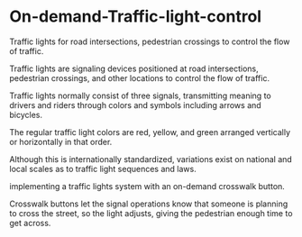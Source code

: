 # On-demand-Traffic-light-control
Traffic lights for road intersections, pedestrian crossings to control the flow of traffic.


Traffic lights are signaling devices positioned at road intersections, pedestrian crossings, and other locations to control the flow of traffic.



Traffic lights normally consist of three signals, transmitting meaning to drivers and riders through colors and symbols including arrows and bicycles.

The regular traffic light colors are red, yellow, and green arranged vertically or horizontally in that order.

Although this is internationally standardized, variations exist on national and local scales as to traffic light sequences and laws.



implementing a traffic lights system with an on-demand crosswalk button.

Crosswalk buttons let the signal operations know that someone is planning to cross the street, so the light adjusts, giving the pedestrian enough time to get across.
